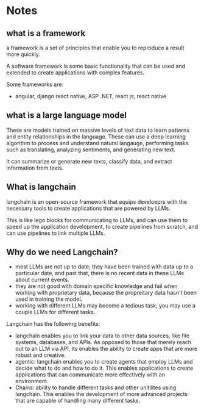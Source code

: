# Notes

## what is a framework

a framework is a set of principles that enable you to reproduce a result more quickly.

A software framework is some basic functionality that can be used and extended to create applications with complex features.

Some frameworks are:

- angular, django react native, ASP .NET, react js, react native

## what is a large language model

These are models trained on massive levels of text data to learn patterns and entity relationships in the language. These can use a deep learning algorithm to process and understand natural langauge, performing tasks such as translating, analyzing sentiments, and generating new text.

It can summarize or generate new texts, classify data, and extract information from texts.

## What is langchain

langchain is an open-source framework that equips develoeprs with the necessary tools to create applications that are powered by LLMs.

This is like lego blocks for communicating to LLMs, and can use them to speed up the application development, to create pipelines from scratch, and can use pipelines to link multiple LLMs.

## Why do we need Langchain?

- most LLMs are not up to date; they have been trained with data up to a particular date, and past that, there is no recent data in these LLMs about current events.
- they are not good with domain specific knowledge and fail when working with proprietary data, because the propreitary data hasn't been used in training the model.
- working with different LLMs may become a tedious task; you may use a couple LLMs for different tasks.

Langchain has the following benefits:

- langchain enables you to link your data to other data sources, like file systems, databases, and APIs. As opposed to those that merely reach out to an LLM via API, its enables the ability to create apps that are more robust and creative.
- agentic: langchain enables you to create agents that employ LLMs and decide what to do and how to do it. This enables applications to create applications that can communicate more effectively with an environment.
- Chains: ability to handle different tasks and other unitilites using langchain. This enables the development of more advanced projects that are capable of handling many different tasks.


